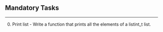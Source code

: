 ## Mandatory Tasks ##
***
0. Print list - Write a function that prints all the elements of a listint_t list.
